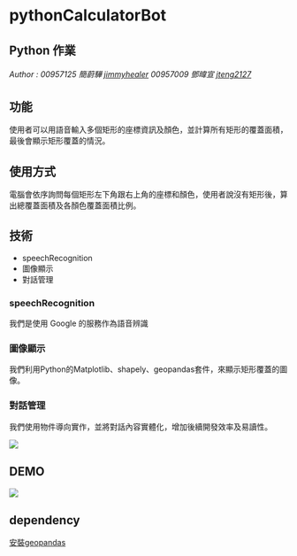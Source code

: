 # pythonCalculatorBot

## Python 作業

###### Author : 00957125 簡蔚驊 [jimmyhealer](github.com/jimmyhealer) 00957009 鄧暐宣 [jteng2127](github.com/jteng2127)

## 功能

使用者可以用語音輸入多個矩形的座標資訊及顏色，並計算所有矩形的覆蓋面積，最後會顯示矩形覆蓋的情況。

## 使用方式

電腦會依序詢問每個矩形左下角跟右上角的座標和顏色，使用者說沒有矩形後，算出總覆蓋面積及各顏色覆蓋面積比例。

## 技術

- speechRecognition
- 圖像顯示
- 對話管理

### speechRecognition

我們是使用 Google 的服務作為語音辨識

### 圖像顯示

我們利用Python的Matplotlib、shapely、geopandas套件，來顯示矩形覆蓋的圖像。

### 對話管理

我們使用物件導向實作，並將對話內容實體化，增加後續開發效率及易讀性。

![](https://i.imgur.com/YpeylQo.png)

## DEMO

![](https://i.imgur.com/vEhZ3ck.png)

## dependency

[安裝geopandas](https://stackoverflow.com/questions/56958421/pip-install-geopandas-on-windows/60936148)
